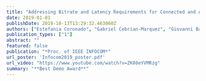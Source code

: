 ```yaml
---
title: "Addressing Bitrate and Latency Requirements for Connected and Autonomous Vehicles"
date: 2019-01-01
publishDate: 2019-10-13T13:29:32.463060Z
authors: ["Estefania Coronado", "Gabriel Cebrian-Marquez", "Giovanni Baggio", "Roberto Riggio"]
publication_types: ["1"]
abstract: ""
featured: false
publication: "*Proc. of IEEE INFOCOM*"
url_poster: 'Infocom2019_poster.pdf'
url_video: "https://www.youtube.com/watch?v=ZK08eYVMRzg"
summary: "**Best Demo Award**"
---
```


